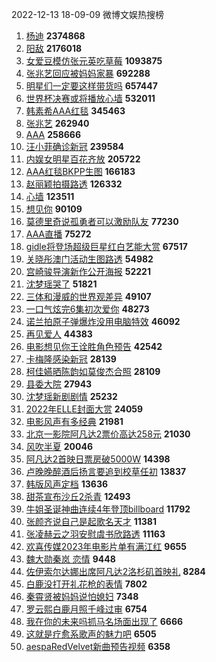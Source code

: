 2022-12-13 18-09-09 微博文娱热搜榜

1. [杨迪](https://s.weibo.com//weibo?q=%E6%9D%A8%E8%BF%AA&Refer=top)  **2374868**
2. [阳敌](https://s.weibo.com//weibo?q=%23%E9%98%B3%E6%95%8C%23&Refer=top)  **2176018**
3. [女爱豆模仿张元英吃草莓](https://s.weibo.com//weibo?q=%23%E5%A5%B3%E7%88%B1%E8%B1%86%E6%A8%A1%E4%BB%BF%E5%BC%A0%E5%85%83%E8%8B%B1%E5%90%83%E8%8D%89%E8%8E%93%23&Refer=top)  **1093875**
4. [张兆艺回应被妈妈家暴](https://s.weibo.com//weibo?q=%23%E5%BC%A0%E5%85%86%E8%89%BA%E5%9B%9E%E5%BA%94%E8%A2%AB%E5%A6%88%E5%A6%88%E5%AE%B6%E6%9A%B4%23&Refer=top)  **692288**
5. [明星们一定要这样带货吗](https://s.weibo.com//weibo?q=%23%E6%98%8E%E6%98%9F%E4%BB%AC%E4%B8%80%E5%AE%9A%E8%A6%81%E8%BF%99%E6%A0%B7%E5%B8%A6%E8%B4%A7%E5%90%97%23&Refer=top)  **657447**
6. [世界杯决赛或将播放心墙](https://s.weibo.com//weibo?q=%23%E4%B8%96%E7%95%8C%E6%9D%AF%E5%86%B3%E8%B5%9B%E6%88%96%E5%B0%86%E6%92%AD%E6%94%BE%E5%BF%83%E5%A2%99%23&Refer=top)  **532011**
7. [韩素希AAA红毯](https://s.weibo.com//weibo?q=%23%E9%9F%A9%E7%B4%A0%E5%B8%8CAAA%E7%BA%A2%E6%AF%AF%23&Refer=top)  **345463**
8. [张兆艺](https://s.weibo.com//weibo?q=%E5%BC%A0%E5%85%86%E8%89%BA&Refer=top)  **262940**
9. [AAA](https://s.weibo.com//weibo?q=AAA&Refer=top)  **258666**
10. [汪小菲确诊新冠](https://s.weibo.com//weibo?q=%23%E6%B1%AA%E5%B0%8F%E8%8F%B2%E7%A1%AE%E8%AF%8A%E6%96%B0%E5%86%A0%23&Refer=top)  **239584**
11. [内娱女明星百花齐放](https://s.weibo.com//weibo?q=%23%E5%86%85%E5%A8%B1%E5%A5%B3%E6%98%8E%E6%98%9F%E7%99%BE%E8%8A%B1%E9%BD%90%E6%94%BE%23&Refer=top)  **205722**
12. [AAA红毯BKPP生图](https://s.weibo.com//weibo?q=%23AAA%E7%BA%A2%E6%AF%AFBKPP%E7%94%9F%E5%9B%BE%23&Refer=top)  **166183**
13. [赵丽颖拍摄路透](https://s.weibo.com//weibo?q=%23%E8%B5%B5%E4%B8%BD%E9%A2%96%E6%8B%8D%E6%91%84%E8%B7%AF%E9%80%8F%23&Refer=top)  **126332**
14. [心墙](https://s.weibo.com//weibo?q=%E5%BF%83%E5%A2%99&Refer=top)  **123511**
15. [想见你](https://s.weibo.com//weibo?q=%E6%83%B3%E8%A7%81%E4%BD%A0&Refer=top)  **90109**
16. [莫德里奇说孤勇者可以激励队友](https://s.weibo.com//weibo?q=%23%E8%8E%AB%E5%BE%B7%E9%87%8C%E5%A5%87%E8%AF%B4%E5%AD%A4%E5%8B%87%E8%80%85%E5%8F%AF%E4%BB%A5%E6%BF%80%E5%8A%B1%E9%98%9F%E5%8F%8B%23&Refer=top)  **77230**
17. [AAA直播](https://s.weibo.com//weibo?q=AAA%E7%9B%B4%E6%92%AD&Refer=top)  **75272**
18. [gidle将登场超级巨星红白艺能大赏](https://s.weibo.com//weibo?q=%23gidle%E5%B0%86%E7%99%BB%E5%9C%BA%E8%B6%85%E7%BA%A7%E5%B7%A8%E6%98%9F%E7%BA%A2%E7%99%BD%E8%89%BA%E8%83%BD%E5%A4%A7%E8%B5%8F%23&Refer=top)  **67517**
19. [关晓彤澳门活动生图路透](https://s.weibo.com//weibo?q=%23%E5%85%B3%E6%99%93%E5%BD%A4%E6%BE%B3%E9%97%A8%E6%B4%BB%E5%8A%A8%E7%94%9F%E5%9B%BE%E8%B7%AF%E9%80%8F%23&Refer=top)  **54982**
20. [宫崎骏导演新作公开海报](https://s.weibo.com//weibo?q=%23%E5%AE%AB%E5%B4%8E%E9%AA%8F%E5%AF%BC%E6%BC%94%E6%96%B0%E4%BD%9C%E5%85%AC%E5%BC%80%E6%B5%B7%E6%8A%A5%23&Refer=top)  **52221**
21. [沈梦瑶哭了](https://s.weibo.com//weibo?q=%23%E6%B2%88%E6%A2%A6%E7%91%B6%E5%93%AD%E4%BA%86%23&Refer=top)  **51821**
22. [三体和漫威的世界观差异](https://s.weibo.com//weibo?q=%23%E4%B8%89%E4%BD%93%E5%92%8C%E6%BC%AB%E5%A8%81%E7%9A%84%E4%B8%96%E7%95%8C%E8%A7%82%E5%B7%AE%E5%BC%82%23&Refer=top)  **49107**
23. [一口气炫完6集初次爱你](https://s.weibo.com//weibo?q=%23%E4%B8%80%E5%8F%A3%E6%B0%94%E7%82%AB%E5%AE%8C6%E9%9B%86%E5%88%9D%E6%AC%A1%E7%88%B1%E4%BD%A0%23&Refer=top)  **48273**
24. [诺兰拍原子弹爆炸没用电脑特效](https://s.weibo.com//weibo?q=%23%E8%AF%BA%E5%85%B0%E6%8B%8D%E5%8E%9F%E5%AD%90%E5%BC%B9%E7%88%86%E7%82%B8%E6%B2%A1%E7%94%A8%E7%94%B5%E8%84%91%E7%89%B9%E6%95%88%23&Refer=top)  **46092**
25. [再见爱人](https://s.weibo.com//weibo?q=%E5%86%8D%E8%A7%81%E7%88%B1%E4%BA%BA&Refer=top)  **44383**
26. [电影想见你王诠胜角色预告](https://s.weibo.com//weibo?q=%23%E7%94%B5%E5%BD%B1%E6%83%B3%E8%A7%81%E4%BD%A0%E7%8E%8B%E8%AF%A0%E8%83%9C%E8%A7%92%E8%89%B2%E9%A2%84%E5%91%8A%23&Refer=top)  **42542**
27. [卡梅隆感染新冠](https://s.weibo.com//weibo?q=%23%E5%8D%A1%E6%A2%85%E9%9A%86%E6%84%9F%E6%9F%93%E6%96%B0%E5%86%A0%23&Refer=top)  **28139**
28. [柯佳嬿晒陈韵如莫俊杰合照](https://s.weibo.com//weibo?q=%23%E6%9F%AF%E4%BD%B3%E5%AC%BF%E6%99%92%E9%99%88%E9%9F%B5%E5%A6%82%E8%8E%AB%E4%BF%8A%E6%9D%B0%E5%90%88%E7%85%A7%23&Refer=top)  **28109**
29. [县委大院](https://s.weibo.com//weibo?q=%E5%8E%BF%E5%A7%94%E5%A4%A7%E9%99%A2&Refer=top)  **27943**
30. [沈梦瑶新剧剧情](https://s.weibo.com//weibo?q=%23%E6%B2%88%E6%A2%A6%E7%91%B6%E6%96%B0%E5%89%A7%E5%89%A7%E6%83%85%23&Refer=top)  **25232**
31. [2022年ELLE封面大赏](https://s.weibo.com//weibo?q=%232022%E5%B9%B4ELLE%E5%B0%81%E9%9D%A2%E5%A4%A7%E8%B5%8F%23&Refer=top)  **24059**
32. [电影风声有多经典](https://s.weibo.com//weibo?q=%23%E7%94%B5%E5%BD%B1%E9%A3%8E%E5%A3%B0%E6%9C%89%E5%A4%9A%E7%BB%8F%E5%85%B8%23&Refer=top)  **21981**
33. [北京一影院阿凡达2票价高达258元](https://s.weibo.com//weibo?q=%23%E5%8C%97%E4%BA%AC%E4%B8%80%E5%BD%B1%E9%99%A2%E9%98%BF%E5%87%A1%E8%BE%BE2%E7%A5%A8%E4%BB%B7%E9%AB%98%E8%BE%BE258%E5%85%83%23&Refer=top)  **21030**
34. [风吹半夏](https://s.weibo.com//weibo?q=%E9%A3%8E%E5%90%B9%E5%8D%8A%E5%A4%8F&Refer=top)  **20046**
35. [阿凡达2首映日票房破5000W](https://s.weibo.com//weibo?q=%23%E9%98%BF%E5%87%A1%E8%BE%BE2%E9%A6%96%E6%98%A0%E6%97%A5%E7%A5%A8%E6%88%BF%E7%A0%B45000W%23&Refer=top)  **14398**
36. [卢晚晚醉酒后扬言要追到校草任初](https://s.weibo.com//weibo?q=%23%E5%8D%A2%E6%99%9A%E6%99%9A%E9%86%89%E9%85%92%E5%90%8E%E6%89%AC%E8%A8%80%E8%A6%81%E8%BF%BD%E5%88%B0%E6%A0%A1%E8%8D%89%E4%BB%BB%E5%88%9D%23&Refer=top)  **13837**
37. [韩版风声定档](https://s.weibo.com//weibo?q=%23%E9%9F%A9%E7%89%88%E9%A3%8E%E5%A3%B0%E5%AE%9A%E6%A1%A3%23&Refer=top)  **13636**
38. [甜茶宣布沙丘2杀青](https://s.weibo.com//weibo?q=%23%E7%94%9C%E8%8C%B6%E5%AE%A3%E5%B8%83%E6%B2%99%E4%B8%982%E6%9D%80%E9%9D%92%23&Refer=top)  **12493**
39. [牛姐圣诞神曲连续4年登顶billboard](https://s.weibo.com//weibo?q=%23%E7%89%9B%E5%A7%90%E5%9C%A3%E8%AF%9E%E7%A5%9E%E6%9B%B2%E8%BF%9E%E7%BB%AD4%E5%B9%B4%E7%99%BB%E9%A1%B6billboard%23&Refer=top)  **11792**
40. [张颜齐说自己是起歌名天才](https://s.weibo.com//weibo?q=%23%E5%BC%A0%E9%A2%9C%E9%BD%90%E8%AF%B4%E8%87%AA%E5%B7%B1%E6%98%AF%E8%B5%B7%E6%AD%8C%E5%90%8D%E5%A4%A9%E6%89%8D%23&Refer=top)  **11381**
41. [张凌赫云之羽安慰虞书欣路透](https://s.weibo.com//weibo?q=%23%E5%BC%A0%E5%87%8C%E8%B5%AB%E4%BA%91%E4%B9%8B%E7%BE%BD%E5%AE%89%E6%85%B0%E8%99%9E%E4%B9%A6%E6%AC%A3%E8%B7%AF%E9%80%8F%23&Refer=top)  **11163**
42. [欢喜传媒2023年电影片单有满江红](https://s.weibo.com//weibo?q=%23%E6%AC%A2%E5%96%9C%E4%BC%A0%E5%AA%922023%E5%B9%B4%E7%94%B5%E5%BD%B1%E7%89%87%E5%8D%95%E6%9C%89%E6%BB%A1%E6%B1%9F%E7%BA%A2%23&Refer=top)  **9655**
43. [魏大勋秦岚 恋情](https://s.weibo.com//weibo?q=%E9%AD%8F%E5%A4%A7%E5%8B%8B%E7%A7%A6%E5%B2%9A%20%E6%81%8B%E6%83%85&Refer=top)  **9448**
44. [佐伊索尔达娜出席阿凡达2洛杉矶首映礼](https://s.weibo.com//weibo?q=%23%E4%BD%90%E4%BC%8A%E7%B4%A2%E5%B0%94%E8%BE%BE%E5%A8%9C%E5%87%BA%E5%B8%AD%E9%98%BF%E5%87%A1%E8%BE%BE2%E6%B4%9B%E6%9D%89%E7%9F%B6%E9%A6%96%E6%98%A0%E7%A4%BC%23&Refer=top)  **8284**
45. [白鹿没打开礼花枪的表情](https://s.weibo.com//weibo?q=%23%E7%99%BD%E9%B9%BF%E6%B2%A1%E6%89%93%E5%BC%80%E7%A4%BC%E8%8A%B1%E6%9E%AA%E7%9A%84%E8%A1%A8%E6%83%85%23&Refer=top)  **7802**
46. [秦霄贤被妈妈说怕媳妇](https://s.weibo.com//weibo?q=%23%E7%A7%A6%E9%9C%84%E8%B4%A4%E8%A2%AB%E5%A6%88%E5%A6%88%E8%AF%B4%E6%80%95%E5%AA%B3%E5%A6%87%23&Refer=top)  **7348**
47. [罗云熙白鹿月照千峰过审](https://s.weibo.com//weibo?q=%23%E7%BD%97%E4%BA%91%E7%86%99%E7%99%BD%E9%B9%BF%E6%9C%88%E7%85%A7%E5%8D%83%E5%B3%B0%E8%BF%87%E5%AE%A1%23&Refer=top)  **6754**
48. [我在你的未来吗抓马名场面出现了](https://s.weibo.com//weibo?q=%23%E6%88%91%E5%9C%A8%E4%BD%A0%E7%9A%84%E6%9C%AA%E6%9D%A5%E5%90%97%E6%8A%93%E9%A9%AC%E5%90%8D%E5%9C%BA%E9%9D%A2%E5%87%BA%E7%8E%B0%E4%BA%86%23&Refer=top)  **6666**
49. [这就是疗愈系歌声的魅力吧](https://s.weibo.com//weibo?q=%23%E8%BF%99%E5%B0%B1%E6%98%AF%E7%96%97%E6%84%88%E7%B3%BB%E6%AD%8C%E5%A3%B0%E7%9A%84%E9%AD%85%E5%8A%9B%E5%90%A7%23&Refer=top)  **6505**
50. [aespaRedVelvet新曲预告视频](https://s.weibo.com//weibo?q=%23aespaRedVelvet%E6%96%B0%E6%9B%B2%E9%A2%84%E5%91%8A%E8%A7%86%E9%A2%91%23&Refer=top)  **6358**
